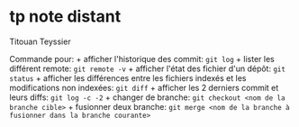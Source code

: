 # tp note distant

Titouan Teyssier

Commande pour:
	+ afficher l'historique des commit: `git log`
	+ lister les différent remote: `git remote -v`
	+ afficher l'état des fichier d'un dépôt: `git status`
	+ afficher les différences entre les fichiers indexés et les modifications non indexées: `git diff`
	+ afficher les 2 derniers commit et leurs diffs: `git log -c -2`
	+ changer de branche: `git checkout <nom de la branche cible>`
	+ fusionner deux branche: `git merge <nom de la branche à fusionner dans la branche courante>`
